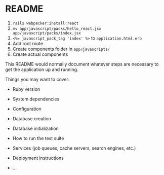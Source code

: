 # README

1. `rails webpacker:install:react`
2. `mv app/javascript/packs/hello_react.jsx app/javascript/packs/index.jsx`
3. `<%= javascript_pack_tag 'index' %>` to `application.html.erb`
4. Add root route
5. Create components folder in `app/javascripts/`
6. Create actual components

This README would normally document whatever steps are necessary to get the
application up and running.

Things you may want to cover:

* Ruby version

* System dependencies

* Configuration

* Database creation

* Database initialization

* How to run the test suite

* Services (job queues, cache servers, search engines, etc.)

* Deployment instructions

* ...
